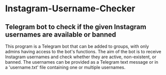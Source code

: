 # Instagram-Username-Checker
## Telegram bot to check if the given Instagram usernames are available or banned
This program is a Telegram bot that can be added to groups, with only admins having access to the bot's functions. The aim of the bot is to receive Instagram usernames and check whether they are active, non-existent, or banned. The usernames can be provided as a Telegram text message or in a 'username.txt' file containing one or multiple usernames.
